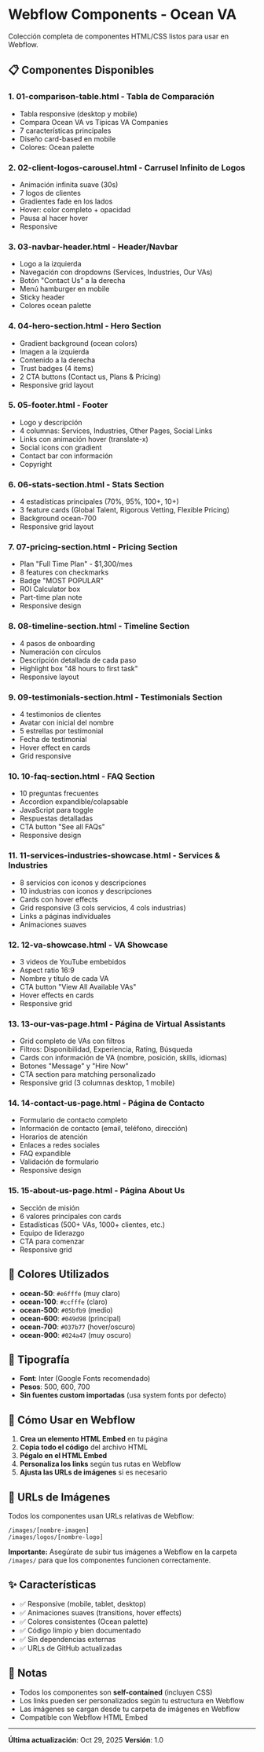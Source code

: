 # Webflow Components - Ocean VA

Colección completa de componentes HTML/CSS listos para usar en Webflow.

## 📋 Componentes Disponibles

### 1. **01-comparison-table.html** - Tabla de Comparación
- Tabla responsive (desktop y mobile)
- Compara Ocean VA vs Típicas VA Companies
- 7 características principales
- Diseño card-based en mobile
- Colores: Ocean palette

### 2. **02-client-logos-carousel.html** - Carrusel Infinito de Logos
- Animación infinita suave (30s)
- 7 logos de clientes
- Gradientes fade en los lados
- Hover: color completo + opacidad
- Pausa al hacer hover
- Responsive

### 3. **03-navbar-header.html** - Header/Navbar
- Logo a la izquierda
- Navegación con dropdowns (Services, Industries, Our VAs)
- Botón "Contact Us" a la derecha
- Menú hamburger en mobile
- Sticky header
- Colores ocean palette

### 4. **04-hero-section.html** - Hero Section
- Gradient background (ocean colors)
- Imagen a la izquierda
- Contenido a la derecha
- Trust badges (4 items)
- 2 CTA buttons (Contact us, Plans & Pricing)
- Responsive grid layout

### 5. **05-footer.html** - Footer
- Logo y descripción
- 4 columnas: Services, Industries, Other Pages, Social Links
- Links con animación hover (translate-x)
- Social icons con gradient
- Contact bar con información
- Copyright

### 6. **06-stats-section.html** - Stats Section
- 4 estadísticas principales (70%, 95%, 100+, 10+)
- 3 feature cards (Global Talent, Rigorous Vetting, Flexible Pricing)
- Background ocean-700
- Responsive grid layout

### 7. **07-pricing-section.html** - Pricing Section
- Plan "Full Time Plan" - $1,300/mes
- 8 features con checkmarks
- Badge "MOST POPULAR"
- ROI Calculator box
- Part-time plan note
- Responsive design

### 8. **08-timeline-section.html** - Timeline Section
- 4 pasos de onboarding
- Numeración con círculos
- Descripción detallada de cada paso
- Highlight box "48 hours to first task"
- Responsive layout

### 9. **09-testimonials-section.html** - Testimonials Section
- 4 testimonios de clientes
- Avatar con inicial del nombre
- 5 estrellas por testimonial
- Fecha de testimonial
- Hover effect en cards
- Grid responsive

### 10. **10-faq-section.html** - FAQ Section
- 10 preguntas frecuentes
- Accordion expandible/colapsable
- JavaScript para toggle
- Respuestas detalladas
- CTA button "See all FAQs"
- Responsive design

### 11. **11-services-industries-showcase.html** - Services & Industries
- 8 servicios con iconos y descripciones
- 10 industrias con iconos y descripciones
- Cards con hover effects
- Grid responsive (3 cols servicios, 4 cols industrias)
- Links a páginas individuales
- Animaciones suaves

### 12. **12-va-showcase.html** - VA Showcase
- 3 videos de YouTube embebidos
- Aspect ratio 16:9
- Nombre y título de cada VA
- CTA button "View All Available VAs"
- Hover effects en cards
- Responsive grid

### 13. **13-our-vas-page.html** - Página de Virtual Assistants
- Grid completo de VAs con filtros
- Filtros: Disponibilidad, Experiencia, Rating, Búsqueda
- Cards con información de VA (nombre, posición, skills, idiomas)
- Botones "Message" y "Hire Now"
- CTA section para matching personalizado
- Responsive grid (3 columnas desktop, 1 mobile)

### 14. **14-contact-us-page.html** - Página de Contacto
- Formulario de contacto completo
- Información de contacto (email, teléfono, dirección)
- Horarios de atención
- Enlaces a redes sociales
- FAQ expandible
- Validación de formulario
- Responsive design

### 15. **15-about-us-page.html** - Página About Us
- Sección de misión
- 6 valores principales con cards
- Estadísticas (500+ VAs, 1000+ clientes, etc.)
- Equipo de liderazgo
- CTA para comenzar
- Responsive grid

## 🎨 Colores Utilizados

- **ocean-50**: `#e6fffe` (muy claro)
- **ocean-100**: `#ccfffe` (claro)
- **ocean-500**: `#05bfb9` (medio)
- **ocean-600**: `#049d98` (principal)
- **ocean-700**: `#037b77` (hover/oscuro)
- **ocean-900**: `#024a47` (muy oscuro)

## 📱 Tipografía

- **Font**: Inter (Google Fonts recomendado)
- **Pesos**: 500, 600, 700
- **Sin fuentes custom importadas** (usa system fonts por defecto)

## 🚀 Cómo Usar en Webflow

1. **Crea un elemento HTML Embed** en tu página
2. **Copia todo el código** del archivo HTML
3. **Pégalo en el HTML Embed**
4. **Personaliza los links** según tus rutas en Webflow
5. **Ajusta las URLs de imágenes** si es necesario

## 🔗 URLs de Imágenes

Todos los componentes usan URLs relativas de Webflow:
```
/images/[nombre-imagen]
/images/logos/[nombre-logo]
```

**Importante:** Asegúrate de subir tus imágenes a Webflow en la carpeta `/images/` para que los componentes funcionen correctamente.

## ✨ Características

- ✅ Responsive (mobile, tablet, desktop)
- ✅ Animaciones suaves (transitions, hover effects)
- ✅ Colores consistentes (Ocean palette)
- ✅ Código limpio y bien documentado
- ✅ Sin dependencias externas
- ✅ URLs de GitHub actualizadas

## 📝 Notas

- Todos los componentes son **self-contained** (incluyen CSS)
- Los links pueden ser personalizados según tu estructura en Webflow
- Las imágenes se cargan desde tu carpeta de imágenes en Webflow
- Compatible con Webflow HTML Embed

---

**Última actualización**: Oct 29, 2025
**Versión**: 1.0
